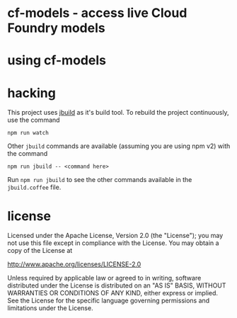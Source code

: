 cf-models - access live Cloud Foundry models
================================================================================




using cf-models
================================================================================




hacking
================================================================================

This project uses [jbuild](https://www.npmjs.com/package/jbuild) as it's
build tool.  To rebuild the project continuously, use the command

    npm run watch

Other `jbuild` commands are available (assuming you are using npm v2) with
the command

    npm run jbuild -- <command here>

Run `npm run jbuild` to see the other commands available in the `jbuild.coffee`
file.



license
================================================================================

Licensed under the Apache License, Version 2.0 (the "License");
you may not use this file except in compliance with the License.
You may obtain a copy of the License at

<http://www.apache.org/licenses/LICENSE-2.0>

Unless required by applicable law or agreed to in writing, software
distributed under the License is distributed on an "AS IS" BASIS,
WITHOUT WARRANTIES OR CONDITIONS OF ANY KIND, either express or implied.
See the License for the specific language governing permissions and
limitations under the License.
